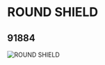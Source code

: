 # ROUND SHIELD
## 91884
![ROUND SHIELD](https://lc-www-live-s.legocdn.com/media/bricks/5/2/4590760.jpg)